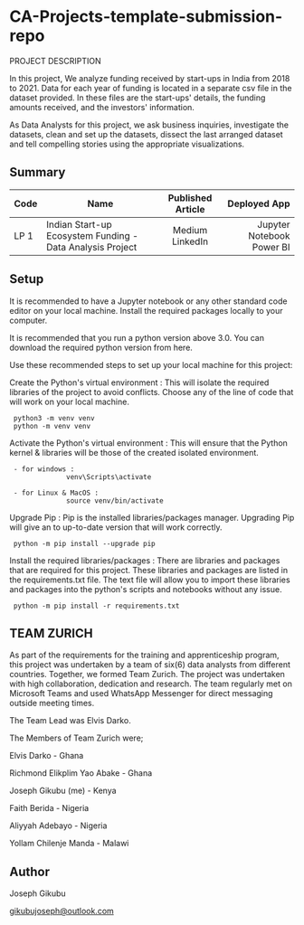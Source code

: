 # CA-Projects-template-submission-repo
PROJECT DESCRIPTION

In this project, We analyze funding received by start-ups in India from 2018 to 2021. Data for each year of funding is located in a separate csv file in the dataset provided. In these files are the start-ups' details, the funding amounts received, and the investors' information.

As Data Analysts for this project, we ask business inquiries, investigate the datasets, clean and set up the datasets, dissect the last arranged dataset and tell compelling stories using the appropriate visualizations.

## Summary
| Code      | Name        | Published Article |  Deployed App |
|-----------|-------------|:-------------:|------:|
| LP 1  | Indian Start-up Ecosystem Funding - Data Analysis Project |  Medium LinkedIn | Jupyter Notebook Power BI |


## Setup

It is recommended to have a Jupyter notebook or any other standard code editor on your local machine.
Install the required packages locally to your computer.

It is recommended that you run a python version above 3.0. You can download the required python version from here.

Use these recommended steps to set up your local machine for this project:

Create the Python's virtual environment :
This will isolate the required libraries of the project to avoid conflicts.
Choose any of the line of code that will work on your local machine.

     python3 -m venv venv
     python -m venv venv
Activate the Python's virtual environment :
This will ensure that the Python kernel & libraries will be those of the created isolated environment.

     - for windows : 
                  venv\Scripts\activate

     - for Linux & MacOS :
                  source venv/bin/activate
Upgrade Pip :
Pip is the installed libraries/packages manager. Upgrading Pip will give an to up-to-date version that will work correctly.

     python -m pip install --upgrade pip
Install the required libraries/packages :
There are libraries and packages that are required for this project. These libraries and packages are listed in the requirements.txt file.
The text file will allow you to import these libraries and packages into the python's scripts and notebooks without any issue.

     python -m pip install -r requirements.txt 

## TEAM ZURICH

As part of the requirements for the training and apprenticeship program, this project was undertaken by a team of six(6) data analysts from different countries.
Together, we formed Team Zurich. The project was undertaken with high collaboration, dedication and research.
The team regularly met on Microsoft Teams and used WhatsApp Messenger for direct messaging outside meeting times.

The Team Lead was Elvis Darko.

The Members of Team Zurich were;

Elvis Darko - Ghana

Richmond Elikplim Yao Abake - Ghana

Joseph Gikubu (me) - Kenya

Faith Berida - Nigeria

Aliyyah Adebayo - Nigeria

Yollam Chilenje Manda - Malawi


## Author
Joseph Gikubu

gikubujoseph@outlook.com

